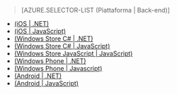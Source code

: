 ﻿> [AZURE.SELECTOR-LIST (Piattaforma | Back-end)]
- [(iOS | .NET)](/documentation/articles/mobile-services-dotnet-backend-ios-push-notifications-app-users/)
- [(iOS | JavaScript)](/documentation/articles/mobile-services-javascript-backend-ios-push-notifications-app-users/)
- [(Windows Store C# | .NET)](/documentation/articles/mobile-services-dotnet-backend-windows-store-dotnet-push-notifications-app-users/)
- [(Windows Store C# | JavaScript)](/documentation/articles/mobile-services-javascript-backend-windows-store-dotnet-push-notifications-app-users/)
- [(Windows Store JavaScript | JavaScript)](/documentation/articles/mobile-services-javascript-backend-windows-store-javascript-push-notifications-app-users/)
- [(Windows Phone | .NET)](/documentation/articles/mobile-services-dotnet-backend-windows-phone-push-notifications-app-users/)
- [(Windows Phone | Javascript)](/documentation/articles/mobile-services-javascript-backend-windows-phone-push-notifications-app-users/)
- [(Android | .NET)](/documentation/articles/mobile-services-dotnet-backend-android-push-notifications-app-users/)
- [(Android | JavaScript)](/documentation/articles/mobile-services-javascript-backend-android-push-notifications-app-users/)

<!--HONumber=47-->

